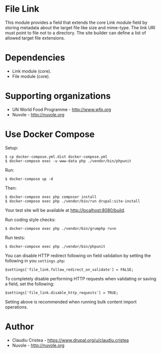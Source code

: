 # File Link

This module provides a field that extends the core Link module field by storing metadata about the target file like size
and mime-type. The link URI must point to file not to a directory. The site builder can define a list of allowed target
file extensions.

# Dependencies

- Link module (core).
- File module (core).

# Supporting organizations

- UN World Food Programme - http://www.wfp.org
- Nuvole - http://nuvole.org

# Use Docker Compose

Setup:

```
$ cp docker-compose.yml.dist docker-compose.yml
$ docker-compose exec -u www-data php ./vendor/bin/phpunit
```

Run:

```
$ docker-compose up -d
```

Then:

```
$ docker-compose exec php composer install
$ docker-compose exec php ./vendor/bin/run drupal:site-install
```

Your test site will be available at [http://localhost:8080/build](http://localhost:8080/build).

Run coding style checks:

```
$ docker-compose exec php ./vendor/bin/grumphp ru<n
```

Run tests:

```
$ docker-compose exec php ./vendor/bin/phpunit
```

You can disable HTTP redirect following on field validation by setting the following in you `settings.php`:

```
$settings['file_link.follow_redirect_on_validate'] = FALSE;
```

To completely disable performing HTTP requests when validating or saving a field, set the following:

```
$settings['file_link.disable_http_requests'] = TRUE;
```

Setting above is recommended when running bulk content import operations.

# Author

- Claudiu Cristea - https://www.drupal.org/u/claudiu.cristea
- Nuvole - http://nuvole.org
